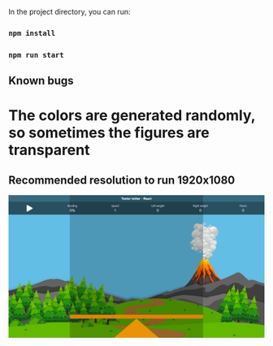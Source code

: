 In the project directory, you can run:

### `npm install`
### `npm run start`


## Known bugs
# The colors are generated randomly, so sometimes the figures are transparent



## Recommended resolution to run 1920x1080

![](example.gif)